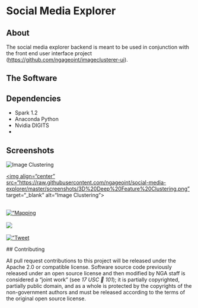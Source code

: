 # Social Media Explorer

## About
The social media explorer backend is meant to be used in conjunction with the front end user interface project (https://github.com/ngageoint/imageclusterer-ui). 

## The Software 

## Dependencies
- Spark 1.2
- Anaconda Python 
- Nvidia DIGITS
- 

## Screenshots

![Image Clustering](https://raw.githubusercontent.com/ngageoint/social-media-explorer/master/screenshots/3D%20Deep%20Feature%20Clustering.png?token=AG5ZcachjlCQF4Z9ThN6AtRHGOdfZlvwks5WVLMuwA%3D%3D)
<p align=“center”>

<a href=“https://raw.githubusercontent.com/ngageoint/social-media-explorer/master/screenshots/3D%20Deep%20Feature%20Clustering.png” target=“_blank”>

<img align=“center” src=“https://raw.githubusercontent.com/ngageoint/social-media-explorer/master/screenshots/3D%20Deep%20Feature%20Clustering.png” target=“_blank” alt=“Image Clustering”></a><br/><br/>

<a href=“https://raw.githubusercontent.com/ngageoint/social-media-explorer/master/screenshots/Mapping%20Georeferenced%20Images.png” target=“_blank”>
<img align=“center” src=“https://raw.githubusercontent.com/ngageoint/social-media-explorer/master/screenshots/Mapping%20Georeferenced%20Images.png” alt=“Mapping Cluster”></a><br/><br/>

<a href=“https://raw.githubusercontent.com/ngageoint/social-media-explorer/master/screenshots/Tank%20Social%20Media%20Example.png” target=“_blank”>
	<img align=“center” src=“https://raw.githubusercontent.com/ngageoint/social-media-explorer/master/screenshots/Tank%20Social%20Media%20Example.png” target=“_blank”></a><br/><br/>

<a href=“https://raw.githubusercontent.com/ngageoint/social-media-explorer/master/screenshots/Utilizing%20Translation%20of%20Tweets.png” target=“_blank”>
<img align=“center” src=“https://raw.githubusercontent.com/ngageoint/social-media-explorer/master/screenshots/Utilizing%20Translation%20of%20Tweets.png” alt=“Tweet Translation”></a><br/>	
</p>
## Contributing

All pull request contributions to this project will be released under the Apache 2.0 or compatible license.
Software source code previously released under an open source license and then modified by NGA staff is considered a “joint work” (see *17 USC  101*); it is partially copyrighted, partially public domain, and as a whole is protected by the copyrights of the non-government authors and must be released according to the terms of the original open source license.

